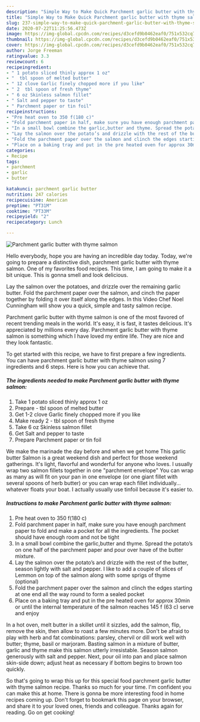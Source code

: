 ```yaml
---
description: "Simple Way to Make Quick Parchment garlic butter with thyme salmon"
title: "Simple Way to Make Quick Parchment garlic butter with thyme salmon"
slug: 237-simple-way-to-make-quick-parchment-garlic-butter-with-thyme-salmon
date: 2020-07-22T11:25:56.473Z
image: https://img-global.cpcdn.com/recipes/d3cefd9b0462eaf0/751x532cq70/parchment-garlic-butter-with-thyme-salmon-recipe-main-photo.jpg
thumbnail: https://img-global.cpcdn.com/recipes/d3cefd9b0462eaf0/751x532cq70/parchment-garlic-butter-with-thyme-salmon-recipe-main-photo.jpg
cover: https://img-global.cpcdn.com/recipes/d3cefd9b0462eaf0/751x532cq70/parchment-garlic-butter-with-thyme-salmon-recipe-main-photo.jpg
author: Jorge Freeman
ratingvalue: 3.3
reviewcount: 6
recipeingredient:
- " 1 potato sliced thinly approx 1 oz"
- "  tbl spoon of melted butter"
- " 12 clove Garlic finely chopped more if you like"
- " 2  tbl spoon of fresh thyme"
- " 6 oz Skinless salmon fillet"
- " Salt and pepper to taste"
- " Parchment paper or tin foil"
recipeinstructions:
- "Pre heat oven to 350 f(180 c)"
- "Fold parchment paper in half, make sure you have enough parchment paper to fold and make a pocket for all the ingredients. The pocket should have enough room and not be tight"
- "In a small bowl combine the garlic,butter and thyme. Spread the potato’s on one half of the parchment paper and pour over have of the butter mixture."
- "Lay the salmon over the potato’s and drizzle with the rest of the butter, season lightly with salt and pepper. I like to add a couple of slices of Lemmon on top of the salmon along with some sprigs of thyme (optional)"
- "Fold the parchment paper over the salmon and clinch the edges starting at one end all the way round to form a sealed pocket"
- "Place on a baking tray and put in the pre heated oven for approx 30min or until the internal temperature of the salmon reaches 145 f (63 c) serve and enjoy"
categories:
- Recipe
tags:
- parchment
- garlic
- butter

katakunci: parchment garlic butter 
nutrition: 247 calories
recipecuisine: American
preptime: "PT31M"
cooktime: "PT33M"
recipeyield: "2"
recipecategory: Lunch

---
```



![Parchment garlic butter with thyme salmon](https://img-global.cpcdn.com/recipes/d3cefd9b0462eaf0/751x532cq70/parchment-garlic-butter-with-thyme-salmon-recipe-main-photo.jpg)

Hello everybody, hope you are having an incredible day today. Today, we're going to prepare a distinctive dish, parchment garlic butter with thyme salmon. One of my favorites food recipes. This time, I am going to make it a bit unique. This is gonna smell and look delicious.

Lay the salmon over the potatoes, and drizzle over the remaining garlic butter. Fold the parchment paper over the salmon, and cinch the paper together by folding it over itself along the edges. In this Video Chef Noel Cunningham will show you a quick, simple and tasty salmon recipe.

Parchment garlic butter with thyme salmon is one of the most favored of recent trending meals in the world. It's easy, it is fast, it tastes delicious. It's appreciated by millions every day. Parchment garlic butter with thyme salmon is something which I have loved my entire life. They are nice and they look fantastic.


To get started with this recipe, we have to first prepare a few ingredients. You can have parchment garlic butter with thyme salmon using 7 ingredients and 6 steps. Here is how you can achieve that.

<!--inarticleads1-->

##### The ingredients needed to make Parchment garlic butter with thyme salmon:

1. Take  1 potato sliced thinly approx 1 oz
1. Prepare  - tbl spoon of melted butter
1. Get  1-2 clove Garlic finely chopped more if you like
1. Make ready  2 - tbl spoon of fresh thyme
1. Take  6 oz Skinless salmon fillet
1. Get  Salt and pepper to taste
1. Prepare  Parchment paper or tin foil


We make the marinade the day before and when we get home This garlic butter Salmon is a great weekend dish and perfect for those weekend gatherings. It&#39;s light, flavorful and wonderful for anyone who loves. I usually wrap two salmon fillets together in one &#34;parchment envelope&#34; You can wrap as many as will fit on your pan in one envelope (or one giant fillet with several spoons of herb butter) or you can wrap each fillet individually… whatever floats your boat. I actually usually use tinfoil because it&#39;s easier to. 

<!--inarticleads2-->

##### Instructions to make Parchment garlic butter with thyme salmon:

1. Pre heat oven to 350 f(180 c)
1. Fold parchment paper in half, make sure you have enough parchment paper to fold and make a pocket for all the ingredients. The pocket should have enough room and not be tight
1. In a small bowl combine the garlic,butter and thyme. Spread the potato’s on one half of the parchment paper and pour over have of the butter mixture.
1. Lay the salmon over the potato’s and drizzle with the rest of the butter, season lightly with salt and pepper. I like to add a couple of slices of Lemmon on top of the salmon along with some sprigs of thyme (optional)
1. Fold the parchment paper over the salmon and clinch the edges starting at one end all the way round to form a sealed pocket
1. Place on a baking tray and put in the pre heated oven for approx 30min or until the internal temperature of the salmon reaches 145 f (63 c) serve and enjoy


In a hot oven, melt butter in a skillet until it sizzles, add the salmon, flip, remove the skin, then allow to roast a few minutes more. Don&#39;t be afraid to play with herb and fat combinations: parsley, chervil or dill work well with butter; thyme, basil or marjoram. Basting salmon in a mixture of butter, garlic and thyme make this salmon utterly irresistable. Season salmon generously with salt and pepper. Next, pour oil into pan and place salmon skin-side down; adjust heat as necessary if bottom begins to brown too quickly. 

So that's going to wrap this up for this special food parchment garlic butter with thyme salmon recipe. Thanks so much for your time. I'm confident you can make this at home. There is gonna be more interesting food in home recipes coming up. Don't forget to bookmark this page on your browser, and share it to your loved ones, friends and colleague. Thanks again for reading. Go on get cooking!
